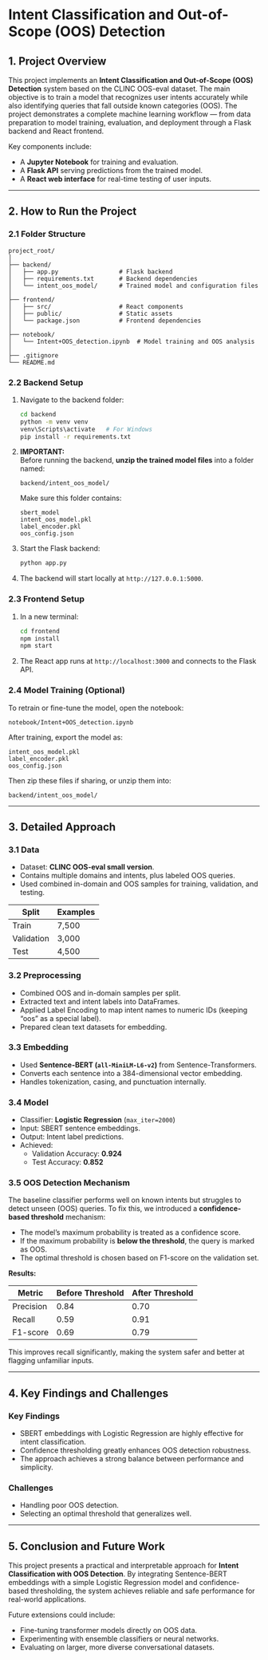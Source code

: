 # Intent Classification and Out-of-Scope (OOS) Detection

## 1. Project Overview

This project implements an **Intent Classification and Out-of-Scope (OOS) Detection** system based on the CLINC OOS-eval dataset.
The main objective is to train a model that recognizes user intents accurately while also identifying queries that fall outside known categories (OOS).
The project demonstrates a complete machine learning workflow — from data preparation to model training, evaluation, and deployment through a Flask backend and React frontend.

Key components include:
- A **Jupyter Notebook** for training and evaluation.
- A **Flask API** serving predictions from the trained model.
- A **React web interface** for real-time testing of user inputs.

---

## 2. How to Run the Project

### 2.1 Folder Structure

```
project_root/
│
├── backend/
│   ├── app.py                 # Flask backend
│   ├── requirements.txt       # Backend dependencies
│   └── intent_oos_model/      # Trained model and configuration files
│
├── frontend/
│   ├── src/                   # React components
│   ├── public/                # Static assets
│   └── package.json           # Frontend dependencies
│
├── notebook/
│   └── Intent+OOS_detection.ipynb  # Model training and OOS analysis
│
├── .gitignore
└── README.md
```

### 2.2 Backend Setup

1. Navigate to the backend folder:
   ```bash
   cd backend
   python -m venv venv
   venv\Scripts\activate   # For Windows
   pip install -r requirements.txt
   ```

2. **IMPORTANT:**  
   Before running the backend, **unzip the trained model files** into a folder named:
   ```
   backend/intent_oos_model/
   ```

   Make sure this folder contains:
   ```
   sbert_model
   intent_oos_model.pkl
   label_encoder.pkl
   oos_config.json
   ```

3. Start the Flask backend:
   ```bash
   python app.py
   ```

4. The backend will start locally at `http://127.0.0.1:5000`.

### 2.3 Frontend Setup

1. In a new terminal:
   ```bash
   cd frontend
   npm install
   npm start
   ```
2. The React app runs at `http://localhost:3000` and connects to the Flask API.

### 2.4 Model Training (Optional)

To retrain or fine-tune the model, open the notebook:
```
notebook/Intent+OOS_detection.ipynb
```

After training, export the model as:
```
intent_oos_model.pkl
label_encoder.pkl
oos_config.json
```

Then zip these files if sharing, or unzip them into:
```
backend/intent_oos_model/
```

---

## 3. Detailed Approach

### 3.1 Data
- Dataset: **CLINC OOS-eval small version**.
- Contains multiple domains and intents, plus labeled OOS queries.
- Used combined in-domain and OOS samples for training, validation, and testing.

| Split | Examples |
|-------|-----------|
| Train | 7,500 |
| Validation | 3,000 |
| Test | 4,500 |

### 3.2 Preprocessing
- Combined OOS and in-domain samples per split.
- Extracted text and intent labels into DataFrames.
- Applied Label Encoding to map intent names to numeric IDs (keeping “oos” as a special label).
- Prepared clean text datasets for embedding.

### 3.3 Embedding
- Used **Sentence-BERT (`all-MiniLM-L6-v2`)** from Sentence-Transformers.
- Converts each sentence into a 384-dimensional vector embedding.
- Handles tokenization, casing, and punctuation internally.

### 3.4 Model
- Classifier: **Logistic Regression** (`max_iter=2000`)
- Input: SBERT sentence embeddings.
- Output: Intent label predictions.
- Achieved:
  - Validation Accuracy: **0.924**
  - Test Accuracy: **0.852**

### 3.5 OOS Detection Mechanism
The baseline classifier performs well on known intents but struggles to detect unseen (OOS) queries.
To fix this, we introduced a **confidence-based threshold** mechanism:

- The model’s maximum probability is treated as a confidence score.
- If the maximum probability is **below the threshold**, the query is marked as OOS.
- The optimal threshold is chosen based on F1-score on the validation set.

**Results:**

| Metric | Before Threshold | After Threshold |
|---------|------------------|-----------------|
| Precision | 0.84 | 0.70 |
| Recall | 0.59 | 0.91 |
| F1-score | 0.69 | 0.79 |

This improves recall significantly, making the system safer and better at flagging unfamiliar inputs.

---

## 4. Key Findings and Challenges

### Key Findings
- SBERT embeddings with Logistic Regression are highly effective for intent classification.
- Confidence thresholding greatly enhances OOS detection robustness.
- The approach achieves a strong balance between performance and simplicity.

### Challenges
- Handling poor OOS detection.
- Selecting an optimal threshold that generalizes well.

---

## 5. Conclusion and Future Work

This project presents a practical and interpretable approach for **Intent Classification with OOS Detection**.
By integrating Sentence-BERT embeddings with a simple Logistic Regression model and confidence-based thresholding, the system achieves reliable and safe performance for real-world applications.

Future extensions could include:
- Fine-tuning transformer models directly on OOS data.
- Experimenting with ensemble classifiers or neural networks.
- Evaluating on larger, more diverse conversational datasets.
